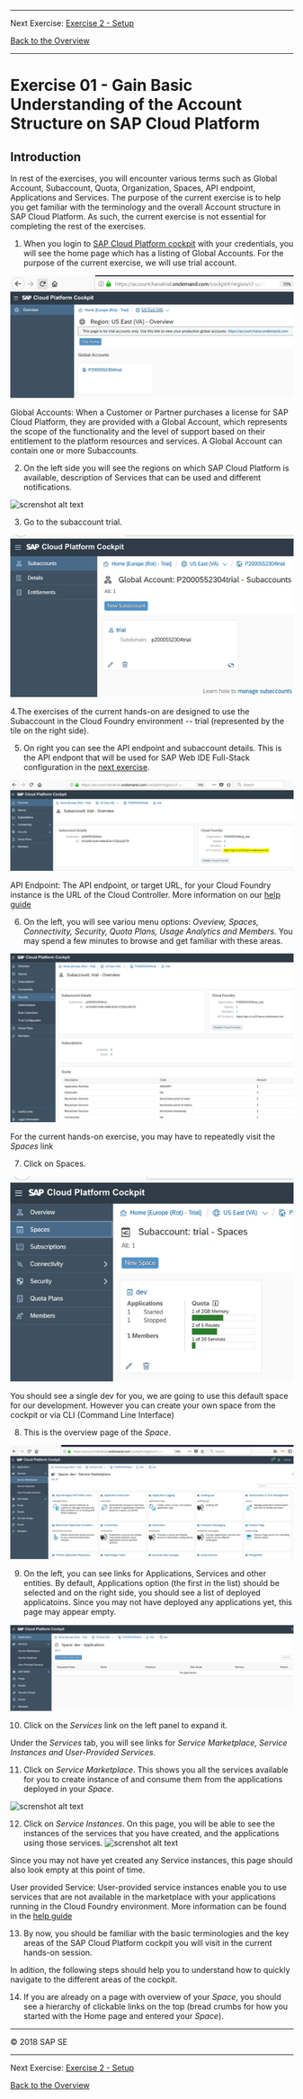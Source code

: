 - - - -
Next Exercise: [Exercise 2 - Setup](../Exercise-02-Setup)

[Back to the Overview](../README.md)
- - - -

# Exercise 01 - Gain Basic Understanding of the Account Structure on SAP Cloud Platform

## Introduction 
In rest of the exercises, you will encounter various terms such as Global Account, Subaccount, Quota, Organization, Spaces, API endpoint, Applications and Services. The purpose of the current exercise is to help you get familiar with the terminology and the overall Account structure in SAP Cloud Platform. As such, the current exercise is not essential for completing the rest of the exercises. 


1.	When you login to [SAP Cloud Platform cockpit](https://account.hanatrial.ondemand.com/) with your credentials, you will see the home page which has a listing of Global Accounts. For the purpose of the current exercise, we will use trial account.

![screnshot alt text](images/gcd_global_account.png)

Global Accounts: When a Customer or Partner purchases a license for SAP Cloud Platform, they are provided with a Global Account, which represents the scope of the functionality and the level of support based on their entitlement to the platform resources and services. 
A Global Account can contain one or more Subaccounts. 

2.	On the left side you will see the regions on which SAP Cloud Platform is available, description of Services that can be used and different notifications.  

![screnshot alt text](images/lefttab.jpg)

3.	Go to the subaccount trial. 

![screnshot alt text](images/gcd_global_subaccount.png)

4.The exercises of the current hands-on are designed to use the Subaccount in the Cloud Foundry environment -- trial (represented by the tile on the right side). 

5.	On right you can see the API endpoint and subaccount details. This is the API endpont that will be used for SAP Web IDE Full-Stack  configuration in the [next exercise](../Exercise-02-Setup). 

![screnshot alt text](images/gcd_cfapiendpoint.png)

API Endpoint: The API endpoint, or target URL, for your Cloud Foundry instance is the URL of the Cloud Controller. More information on our [help guide](https://help.sap.com/viewer/65de2977205c403bbc107264b8eccf4b/Cloud/en-US/350356d1dc314d3199dca15bd2ab9b0e.html)

6.	On the left, you will see variou menu options: _Oveview, Spaces, Connectivity, Security, Quota Plans, Usage Analytics and Members_. You may spend a few minutes to browse and get familiar with these areas. 

![screnshot alt text](images/gcd_cfsecurity_cockpit.png)

For the current hands-on exercise, you may have to repeatedly visit the _Spaces_ link

7.	Click on Spaces. 

![screnshot alt text](images/gcd_space.png)

You should see a single dev for you, we are going to use this default space for our development. However you can create your own space from the cockpit or via CLI (Command Line Interface)


8.	This is the overview page of the _Space_. 

![screnshot alt text](images/gcd_spaceoverview.png)

9.	On the left, you can see links for Applications, Services and other entities. By default, Applications option (the first in the list) should be selected and on the right side, you should see a list of deployed applicatoins. Since you may not have deployed any applications yet, this page may appear empty.

![screnshot alt text](images/gcd_cfapps.png)

10.	Click on the _Services_ link on the left panel to expand it.

Under the _Services_ tab, you will see links for _Service Marketplace, Service Instances and User-Provided Services_. 

11.	Click on _Service Marketplace_. This shows you all the services available for you to create instance of and consume them from the applications deployed in your _Space_. 

![screnshot alt text](images/gcd_spaceoverview.png.jpg)


12.	Click on _Service Instances_. On this page, you will be able to see the instances of the services that you have created, and the applications  using those services. 
![screnshot alt text](images/serviceinstance.jpg)

Since you may not have yet created any Service instances, this page should also look empty at this point of time.

User provided Service: User-provided service instances enable you to use services that are not available in the marketplace with your applications running in the Cloud Foundry environment. More information can be found in the [help guide](https://help.sap.com/viewer/65de2977205c403bbc107264b8eccf4b/Cloud/en-US/a44355e200b44b968d98ddaa42f07c3a.html?q=User-Provided%20Services) 

13. By now, you should be familiar with the basic terminologies and the key areas of the SAP Cloud Platform cockpit you will visit in the current hands-on session. 

In adition, the following steps should help you to understand how to quickly navigate to the different areas of the cockpit. 

14. If you are already on a page with overview of your _Space_, you should see a hierarchy of clickable links on the top (bread crumbs for how you started with the Home page and entered your _Space_).



- - - -
© 2018 SAP SE
- - - -
Next Exercise: [Exercise 2 - Setup](../Exercise-02-Setup)

[Back to the Overview](../README.md)
